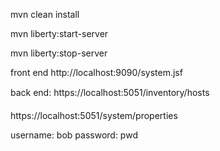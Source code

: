 mvn clean install

mvn liberty:start-server

mvn liberty:stop-server

front end
http://localhost:9090/system.jsf

back end:
https://localhost:5051/inventory/hosts

https://localhost:5051/system/properties


username: bob   password: pwd
